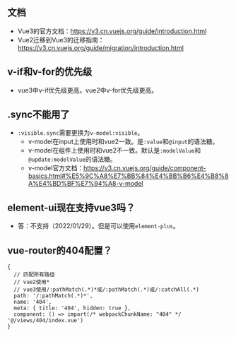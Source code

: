 ## 文档
* Vue3的官方文档：https://v3.cn.vuejs.org/guide/introduction.html
* Vue2迁移到Vue3的迁移指南：https://v3.cn.vuejs.org/guide/migration/introduction.html

## v-if和v-for的优先级
* vue3中v-if优先级更高。vue2中v-for优先级更高。

## .sync不能用了
* `:visible.sync`需要更换为`v-model:visible`。
  - v-model在input上使用时和vue2一致。是`:value`和`@input`的语法糖。
  - v-model在组件上使用时和vue2不一致。默认是`:modelValue`和`@update:modelValue`的语法糖。
  - v-model官方文档：https://v3.cn.vuejs.org/guide/component-basics.html#%E5%9C%A8%E7%BB%84%E4%BB%B6%E4%B8%8A%E4%BD%BF%E7%94%A8-v-model

## element-ui现在支持vue3吗？
* 答：不支持（2022/01/29）。但是可以使用`element-plus`。

## vue-router的404配置？
```
{
  // 匹配所有路径
  // vue2使用*
  // vue3使用/:pathMatch(.*)*或/:pathMatch(.*)或/:catchAll(.*)
  path: '/:pathMatch(.*)*',
  name: '404',
  meta: { title: '404', hidden: true },
  component: () => import(/* webpackChunkName: "404" */ '@/views/404/index.vue')
}
```
